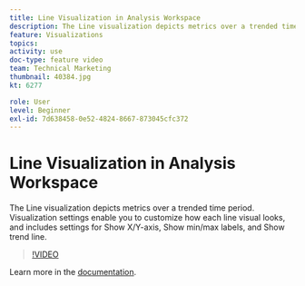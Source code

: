 ```yaml
---
title: Line Visualization in Analysis Workspace
description: The Line visualization depicts metrics over a trended time period. Visualization settings enable you to customize how each line visual looks, and includes settings for Show X/Y-axis, Show min/max labels, and Show trend line.
feature: Visualizations
topics: 
activity: use
doc-type: feature video
team: Technical Marketing
thumbnail: 40384.jpg
kt: 6277

role: User
level: Beginner
exl-id: 7d638458-0e52-4824-8667-873045cfc372
---
```

# Line Visualization in Analysis Workspace

The Line visualization depicts metrics over a trended time period. Visualization settings enable you to customize how each line visual looks, and includes settings for Show X/Y-axis, Show min/max labels, and Show trend line.

>[!VIDEO](https://video.tv.adobe.com/v/40384/?quality=12&learn=on)

Learn more in the [documentation](https://experienceleague.adobe.com/docs/analytics/analyze/analysis-workspace/visualizations/line.html).
